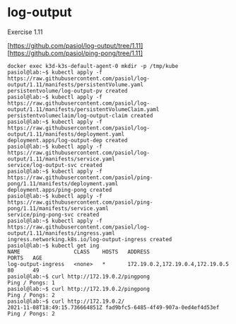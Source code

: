 # log-output

Exercise 1.11

[https://github.com/pasiol/log-output/tree/1.11]
[https://github.com/pasiol/ping-pong/tree/1.11]

    docker exec k3d-k3s-default-agent-0 mkdir -p /tmp/kube
    pasiol@lab:~$ kubectl apply -f https://raw.githubusercontent.com/pasiol/log-output/1.11/manifests/persistentVolume.yaml
    persistentvolume/log-output-pv created
    pasiol@lab:~$ kubectl apply -f https://raw.githubusercontent.com/pasiol/log-output/1.11/manifests/persistentVolumeClaim.yaml
    persistentvolumeclaim/log-output-claim created
    pasiol@lab:~$ kubectl apply -f https://raw.githubusercontent.com/pasiol/log-output/1.11/manifests/deployment.yaml
    deployment.apps/log-output-dep created
    pasiol@lab:~$ kubectl apply -f https://raw.githubusercontent.com/pasiol/log-output/1.11/manifests/service.yaml
    service/log-output-svc created
    pasiol@lab:~$ kubectl apply -f https://raw.githubusercontent.com/pasiol/ping-pong/1.11/manifests/deployment.yaml
    deployment.apps/ping-pong created
    pasiol@lab:~$ kubectl apply -f https://raw.githubusercontent.com/pasiol/ping-pong/1.11/manifests/service.yaml
    service/ping-pong-svc created
    pasiol@lab:~$ kubectl apply -f https://raw.githubusercontent.com/pasiol/log-output/1.11/manifests/ingress.yaml
    ingress.networking.k8s.io/log-output-ingress created
    pasiol@lab:~$ kubectl get ing
    NAME                 CLASS    HOSTS   ADDRESS                            PORTS   AGE
    log-output-ingress   <none>   *       172.19.0.2,172.19.0.4,172.19.0.5   80      49
    pasiol@lab:~$ curl http://172.19.0.2/pingpong
    Ping / Pongs: 1
    pasiol@lab:~$ curl http://172.19.0.2/pingpong
    Ping / Pongs: 2
    pasiol@lab:~$ curl http://172.19.0.2/
    2021-11-08T18:49:15.736664851Z fad9bfc5-6485-4f49-907a-0ed4ef4d53ef
    Ping / Pongs: 2

    






